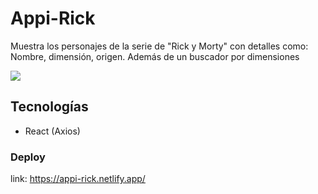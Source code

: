 # Appi-Rick
Muestra los personajes de la serie de "Rick y Morty" con detalles como: Nombre, dimensión, origen. Además de un buscador por dimensiones

<img src="https://i.postimg.cc/VsrmTm2R/rickymorty.jpg">

## Tecnologías
- React (Axios)

### Deploy
link: https://appi-rick.netlify.app/
